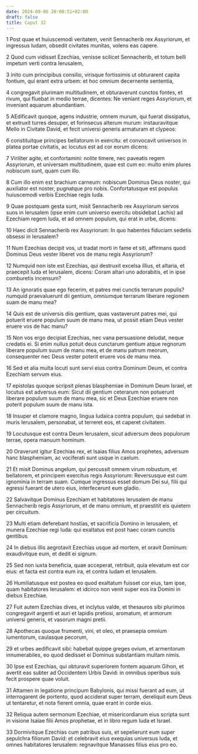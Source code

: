 ```yaml
---
date: 2024-09-06 20:00:51+02:00
draft: false
title: Caput 32
---
```





1 Post quae et huiuscemodi veritatem, venit Sennacherib rex Assyriorum, et ingressus Iudam, obsedit civitates munitas, volens eas capere.

2 Quod cum vidisset Ezechias, venisse scilicet Sennacherib, et totum belli impetum verti contra Ierusalem,

3 inito cum principibus consilio, virisque fortissimis ut obturarent capita fontium, qui erant extra urbem: et hoc omnium decernente sententia,

4 congregavit plurimam multitudinem, et obturaverunt cunctos fontes, et rivum, qui fluebat in medio terrae, dicentes: Ne veniant reges Assyriorum, et inveniant aquarum abundantiam.

5 AEdificavit quoque, agens industrie, omnem murum, qui fuerat dissipatus, et extruxit turres desuper, et forinsecus alterum murum: instauravitque Mello in Civitate David, et fecit universi generis armaturam et clypeos:

6 constituitque principes bellatorum in exercitu: et convocavit universos in platea portae civitatis, ac locutus est ad cor eorum dicens:

7 Viriliter agite, et confortamini: nolite timere, nec paveatis regem Assyriorum, et universam multitudinem, quae est cum eo: multo enim plures nobiscum sunt, quam cum illo.

8 Cum illo enim est brachium carneum: nobiscum Dominus Deus noster, qui auxiliator est noster, pugnatque pro nobis. Confortatusque est populus huiuscemodi verbis Ezechiae regis Iuda.

9 Quae postquam gesta sunt, misit Sennacherib rex Assyriorum servos suos in Ierusalem (ipse enim cum universo exercitu obsidebat Lachis) ad Ezechiam regem Iuda, et ad omnem populum, qui erat in urbe, dicens:

10 Haec dicit Sennacherib rex Assyriorum: In quo habentes fiduciam sedetis obsessi in Ierusalem?

11 Num Ezechias decipit vos, ut tradat morti in fame et siti, affirmans quod Dominus Deus vester liberet vos de manu regis Assyriorum?

12 Numquid non iste est Ezechias, qui destruxit excelsa illius, et altaria, et praecepit Iuda et Ierusalem, dicens: Coram altari uno adorabitis, et in ipse comburetis incensum?

13 An ignoratis quae ego fecerim, et patres mei cunctis terrarum populis? numquid praevaluerunt dii gentium, omniumque terrarum liberare regionem suam de manu mea?

14 Quis est de universis diis gentium, quas vastaverunt patres mei, qui potuerit eruere populum suum de manu mea, ut possit etiam Deus vester eruere vos de hac manu?

15 Non vos ergo decipiat Ezechias, nec vana persuasione deludat, neque credatis ei. Si enim nullus potuit deus cunctarum gentium atque regnorum liberare populum suum de manu mea, et de manu patrum meorum, consequenter nec Deus vester poterit eruere vos de manu mea.

16 Sed et alia multa locuti sunt servi eius contra Dominum Deum, et contra Ezechiam servum eius.

17 epistolas quoque scripsit plenas blasphemiae in Dominum Deum Israel, et locutus est adversus eum: Sicut dii gentium ceterarum non potuerunt liberare populum suum de manu mea, sic et Deus Ezechiae eruere non poterit populum suum de manu ista.

18 Insuper et clamore magno, lingua Iudaica contra populum, qui sedebat in muris Ierusalem, personabat, ut terreret eos, et caperet civitatem.

19 Locutusque est contra Deum Ierusalem, sicut adversum deos populorum terrae, opera manuum hominum.

20 Oraverunt igitur Ezechias rex, et Isaias filius Amos prophetes, adversum hanc blasphemiam, ac vociferati sunt usque in caelum.

21 Et misit Dominus angelum, qui percussit omnem virum robustum, et bellatorem, et principem exercitus regis Assyriorum: Reversusque est cum ignominia in terram suam. Cumque ingressus esset domum Dei sui, filii qui egressi fuerant de utero eius, interfecerunt eum gladio.

22 Salvavitque Dominus Ezechiam et habitatores Ierusalem de manu Sennacherib regis Assyriorum, et de manu omnium, et praestitit eis quietem per circuitum.

23 Multi etiam deferebant hostias, et sacrificia Domino in Ierusalem, et munera Ezechiae regi Iuda: qui exaltatus est post haec coram cunctis gentibus.

24 In diebus illis aegrotavit Ezechias usque ad mortem, et oravit Dominum: exaudivitque eum, et dedit ei signum.

25 Sed non iuxta beneficia, quae acceperat, retribuit, quia elevatum est cor eius: et facta est contra eum ira, et contra Iudam et Ierusalem.

26 Humiliatusque est postea eo quod exaltatum fuisset cor eius, tam ipse, quam habitatores Ierusalem: et idcirco non venit super eos ira Domini in diebus Ezechiae.

27 Fuit autem Ezechias dives, et inclytus valde, et thesauros sibi plurimos congregavit argenti et auri et lapidis pretiosi, aromatum, et armorum universi generis, et vasorum magni pretii.

28 Apothecas quoque frumenti, vini, et oleo, et praesepia omnium iumentorum, caulasque pecorum,

29 et urbes aedificavit sibi: habebat quippe greges ovium, et armentorum innumerabiles, eo quod dedisset ei Dominus substantiam multam nimis.

30 Ipse est Ezechias, qui obturavit superiorem fontem aquarum Gihon, et avertit eas subter ad Occidentem Urbis David: in omnibus operibus suis fecit prospere quae voluit.

31 Attamen in legatione principum Babylonis, qui missi fuerant ad eum, ut interrogarent de portento, quod acciderat super terram, dereliquit eum Deus ut tentaretur, et nota fierent omnia, quae erant in corde eius.

32 Reliqua autem sermonum Ezechiae, et misericordiarum eius scripta sunt in visione Isaiae filii Amos prophetae, et in libro regum Iuda et Israel.

33 Dormivitque Ezechias cum patribus suis, et sepelierunt eum super sepulchra filiorum David: et celebravit eius exequias universus Iuda, et omnes habitatores Ierusalem: regnavitque Manasses filius eius pro eo.

